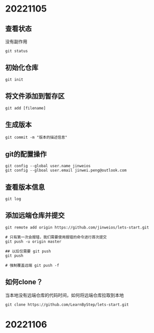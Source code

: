 # 20221105

## 查看状态

没有副作用

```shell
git status
```

## 初始化仓库

```shell
git init
```

## 将文件添加到暂存区

```shell
git add [filename]
```

## 生成版本

```shell
git commit -m "版本的描述信息"
```

## git的配置操作

```shell
git config --global user.name jinweios
git config --glboal user.email jinwei.peng@outlook.com
```

## 查看版本信息

```shell
git log
```

## 添加远端仓库并提交

```shell
git remote add origin https://github.com/jinweios/lets-start.git

# 只有第一次会报错，我们需要使用报错的命令进行首次提交
git push -u origin master

## 以后仅需要 git push
git push

# 强制覆盖远端 git push -f
```

## 如何clone？
当本地没有远端仓库的代码时间，如何将远端仓库拉取到本地

```shell
git clone https://github.com/LearnByStep/lets-start.git
```


# 20221106

